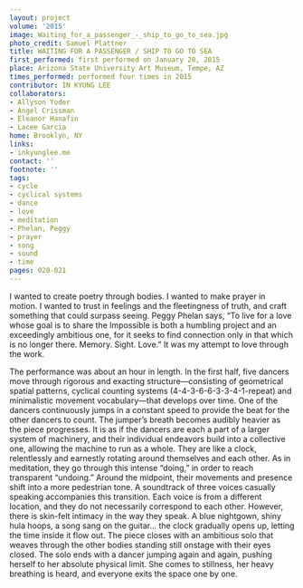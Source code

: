 ```yaml
---
layout: project
volume: '2015'
image: Waiting_for_a_passenger_-_ship_to_go_to_sea.jpg
photo_credit: Samuel Plattner
title: WAITING FOR A PASSENGER / SHIP TO GO TO SEA
first_performed: first performed on January 20, 2015
place: Arizona State University Art Museum, Tempe, AZ
times_performed: performed four times in 2015
contributor: IN KYUNG LEE
collaborators:
- Allyson Yoder
- Angel Crissman
- Eleanor Hanafin
- Lacee Garcia
home: Brooklyn, NY
links:
- inkyunglee.me
contact: ''
footnote: ''
tags:
- cycle
- cyclical systems
- dance
- love
- meditation
- Phelan, Peggy
- prayer
- song
- sound
- time
pages: 020-021
---
```


I wanted to create poetry through bodies. I wanted to make prayer in motion. I wanted to trust in feelings and the fleetingness of truth, and craft something that could surpass seeing. Peggy Phelan says, “To live for a love whose goal is to share the Impossible is both a humbling project and an exceedingly ambitious one, for it seeks to find connection only in that which is no longer there. Memory. Sight. Love.” It was my attempt to love through the work.

The performance was about an hour in length. In the first half, five dancers move through rigorous and exacting structure—consisting of geometrical spatial patterns, cyclical counting systems (4-4-3-6-6-3-3-4-1-repeat) and minimalistic movement vocabulary—that develops over time. One of the dancers continuously jumps in a constant speed to provide the beat for the other dancers to count. The jumper’s breath becomes audibly heavier as the piece progresses. It is as if the dancers are each a part of a larger system of machinery, and their individual endeavors build into a collective one, allowing the machine to run as a whole. They are like a clock, relentlessly and earnestly rotating around themselves and each other. As in meditation, they go through this intense “doing,” in order to reach transparent “undoing.” Around the midpoint, their movements and presence shift into a more pedestrian tone. A soundtrack of three voices casually speaking accompanies this transition. Each voice is from a different location, and they do not necessarily correspond to each other. However, there is skin-felt intimacy in the way they speak. A blue nightgown, shiny hula hoops, a song sang on the guitar… the clock gradually opens up, letting the time inside it flow out. The piece closes with an ambitious solo that weaves through the other bodies standing still onstage with their eyes closed. The solo ends with a dancer jumping again and again, pushing herself to her absolute physical limit. She comes to stillness, her heavy breathing is heard, and everyone exits the space one by one.
